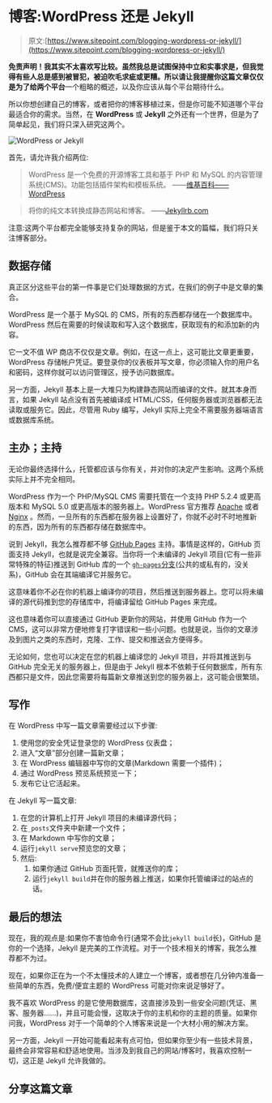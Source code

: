 # 博客:WordPress 还是 Jekyll

> 原文:[https://www.sitepoint.com/blogging-wordpress-or-jekyll/](https://www.sitepoint.com/blogging-wordpress-or-jekyll/)

**免责声明！**我其实不太喜欢写比较。虽然我总是试图保持中立和实事求是，但我觉得有些人总是感到被冒犯，被迫吹毛求疵或更糟。所以请让我提醒你**这篇文章仅仅是为了给两个平台**一个粗略的概述，以及你应该从每个平台期待什么。

所以你想创建自己的博客，或者把你的博客移植过来，但是你可能不知道哪个平台最适合你的需求。当然，在 **WordPress** 或 **Jekyll** 之外还有一个世界，但是为了简单起见，我们将只深入研究这两个。

![WordPress or Jekyll](../Images/c338847064f00cff802e5a8235ee708d.png)

首先，请允许我介绍两位:

> WordPress 是一个免费的开源博客工具和基于 PHP 和 MySQL 的内容管理系统(CMS)。功能包括插件架构和模板系统。
> ——[维基百科——WordPress](http://en.wikipedia.org/wiki/WordPress)

> 将你的纯文本转换成静态网站和博客。
> ——[Jekyllrb.com](http://jekyllrb.com/)

注意:这两个平台都完全能够支持复杂的网站，但是鉴于本文的篇幅，我们将只关注博客部分。

## 数据存储

真正区分这些平台的第一件事是它们处理数据的方式，在我们的例子中是文章的集合。

WordPress 是一个基于 MySQL 的 CMS，所有的东西都存储在一个数据库中。WordPress 然后在需要的时候读取和写入这个数据库，获取现有的和添加新的内容。

它一文不值 WP 商店不仅仅是文章。例如，在这一点上，这可能比文章更重要，WordPress 存储帐户凭证。要登录你的仪表板并写文章，你必须输入你的用户名和密码，这样你就可以访问管理区，授予访问数据库。

另一方面，Jekyll 基本上是一大堆只为构建静态网站而编译的文件。就其本身而言，如果 Jekyll 站点没有首先被编译成 HTML/CSS，任何服务器或浏览器都无法读取或服务它。因此，尽管用 Ruby 编写，Jekyll 实际上完全不需要服务器端语言或数据库系统。

## 主办；主持

无论你最终选择什么，托管都应该与你有关，并对你的决定产生影响。这两个系统实际上并不完全相同。

WordPress 作为一个 PHP/MySQL CMS 需要托管在一个支持 PHP 5.2.4 或更高版本和 MySQL 5.0 或更高版本的服务器上。WordPress 官方推荐 [Apache](http://httpd.apache.org/) 或者 [Nginx](http://nginx.org/) 。然而，一旦所有的东西都在服务器上设置好了，你就不必时不时地推新的东西，因为所有的东西都存储在数据库中。

说到 Jekyll，我怎么推荐都不够 [GitHub Pages](https://pages.github.com/) 主持。事情是这样的，GitHub 页面支持 Jekyll，也就是说完全兼容。当你将一个未编译的 Jekyll 项目(它有一些非常特殊的特征)推送到 GitHub 库的一个 [`gh-pages`分支](http://jekyllrb.com/docs/github-pages/#project-pages)(公共的或私有的，没关系)，GitHub 会在其端编译它并服务它。

这意味着你不必在你的机器上编译你的项目，然后推送到服务器上。您可以将未编译的源代码推到您的存储库中，将编译留给 GitHub Pages 来完成。

这也意味着你可以直接通过 GitHub 更新你的网站，并使用 GitHub 作为一个 CMS，这可以非常方便地修复打字错误和一些小问题。也就是说，当你的文章涉及到图片之类的东西时，克隆、工作、提交和推送会方便得多。

无论如何，您也可以决定在您的机器上编译您的 Jekyll 项目，并将其推送到与 GitHub 完全无关的服务器上，但是由于 Jekyll 根本不依赖于任何数据库，所有东西都只是文件，因此您需要将每篇新文章推送到您的服务器上，这可能会很繁琐。

## 写作

在 WordPress 中写一篇文章需要经过以下步骤:

1.  使用您的安全凭证登录您的 WordPress 仪表盘；
2.  进入“文章”部分创建一篇新文章；
3.  在 WordPress 编辑器中写你的文章(Markdown 需要一个插件)；
4.  通过 WordPress 预览系统预览一下；
5.  发布它让它活起来。

在 Jekyll 写一篇文章:

1.  在您的计算机上打开 Jekyll 项目的未编译源代码；
2.  在`_posts`文件夹中新建一个文件；
3.  在 Markdown 中写你的文章；
4.  运行`jekyll serve`预览您的文章；
5.  然后:
    1.  如果你通过 GitHub 页面托管，就推送你的库；
    2.  运行`jekyll build`并在你的服务器上推送，如果你托管编译过的站点的话。

## 最后的想法

现在，我的观点是:如果你不害怕命令行(通常不会比`jekyll build`长)，GitHub 是你的一个选择，Jekyll 是完美的工作流程。对于一个技术相关的博客，我怎么推荐都不为过。

现在，如果你正在为一个不太懂技术的人建立一个博客，或者想在几分钟内准备一些简单的东西，免费/便宜主题的 WordPress 可能对你来说足够好了。

我不喜欢 WordPress 的是它使用数据库，这直接涉及到一些安全问题(凭证、黑客、服务器……)，并且可能会慢，这取决于你的主机和你的主题的质量。如果你问我，WordPress 对于一个简单的个人博客来说是一个大材小用的解决方案。

另一方面，Jekyll 一开始可能看起来有点可怕，但如果你至少有一些技术背景，最终会非常容易和舒适地使用。当涉及到我自己的网站/博客时，我喜欢控制一切，这正是 Jekyll 允许我做的。

## 分享这篇文章